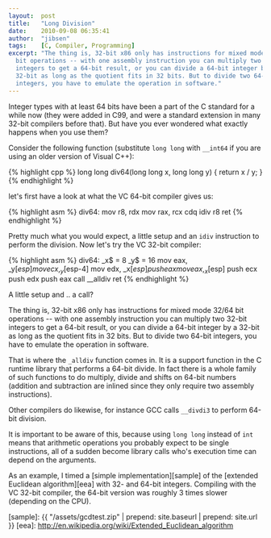 ```yaml
---
layout:  post
title:   "Long Division"
date:    2010-09-08 06:35:41
author:  "jibsen"
tags:    [C, Compiler, Programming]
excerpt: "The thing is, 32-bit x86 only has instructions for mixed mode 32/64
  bit operations -- with one assembly instruction you can multiply two 32-bit
  integers to get a 64-bit result, or you can divide a 64-bit integer by a
  32-bit as long as the quotient fits in 32 bits. But to divide two 64-bit
  integers, you have to emulate the operation in software."
---
```

Integer types with at least 64 bits have been a part of the C standard for a
while now (they were added in C99, and were a standard extension in many 32-bit
compilers before that). But have you ever wondered what exactly happens when
you use them?

Consider the following function (substitute `long long` with `__int64` if you
are using an older version of Visual C++):

{% highlight cpp %}
long long div64(long long x, long long y)
{
        return x / y;
}
{% endhighlight %}

let's first have a look at what the VC 64-bit compiler gives us:

{% highlight asm %}
div64:
    mov   r8, rdx
    mov   rax, rcx
    cdq
    idiv  r8
    ret
{% endhighlight %}

Pretty much what you would expect, a little setup and an `idiv` instruction to
perform the division. Now let's try the VC 32-bit compiler:

{% highlight asm %}
div64:
_x$ = 8
_y$ = 16
    mov   eax, _y$[esp]
    mov   ecx, _y$[esp-4]
    mov   edx, _x$[esp]
    push  eax
    mov   eax, _x$[esp]
    push  ecx
    push  edx
    push  eax
    call  __alldiv
    ret
{% endhighlight %}

A little setup and .. a call?

The thing is, 32-bit x86 only has instructions for mixed mode 32/64 bit
operations -- with one assembly instruction you can multiply two 32-bit
integers to get a 64-bit result, or you can divide a 64-bit integer by a 32-bit
as long as the quotient fits in 32 bits. But to divide two 64-bit integers, you
have to emulate the operation in software.

That is where the `_alldiv` function comes in. It is a support function in the
C runtime library that performs a 64-bit divide. In fact there is a whole
family of such functions to do multiply, divide and shifts on 64-bit numbers
(addition and subtraction are inlined since they only require two assembly
instructions).

Other compilers do likewise, for instance GCC calls `__divdi3` to perform
64-bit division.

It is important to be aware of this, because using `long long` instead of `int`
means that arithmetic operations you probably expect to be single instructions,
all of a sudden become library calls who's execution time can depend on the
arguments.

As an example, I timed a [simple implementation][sample] of the [extended
Euclidean algorithm][eea] with 32- and 64-bit integers. Compiling with the VC
32-bit compiler, the 64-bit version was roughly 3 times slower (depending on
the CPU).

[sample]: {{ "/assets/gcdtest.zip" | prepend: site.baseurl | prepend: site.url }}
[eea]: http://en.wikipedia.org/wiki/Extended_Euclidean_algorithm
